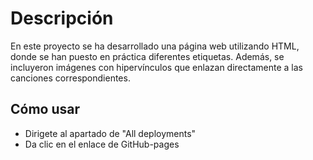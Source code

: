 # Descripción
En este proyecto se ha desarrollado una página web utilizando HTML, donde se han puesto en práctica diferentes etiquetas. Además, se incluyeron imágenes con hipervínculos que enlazan directamente a las canciones correspondientes.

## Cómo usar
- Dirigete al apartado de "All deployments"
- Da clic en el enlace de GitHub-pages
